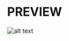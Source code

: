 # PREVIEW
![alt text](https://cdn.discordapp.com/attachments/939707260597309513/944914672535076894/unknown.png)
